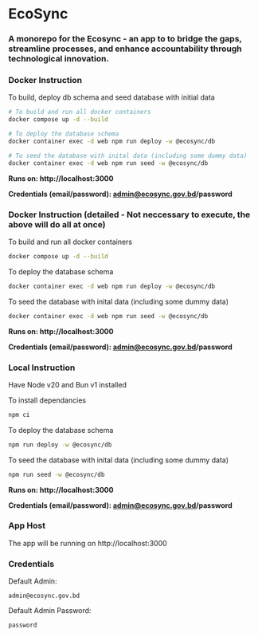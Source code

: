 # EcoSync
### A monorepo for the Ecosync - an app to to bridge the gaps, streamline processes, and enhance accountability through technological innovation.

### Docker Instruction

To build, deploy db schema and seed database with initial data
```bash
# To build and run all docker containers
docker compose up -d --build

# To deploy the database schema
docker container exec -d web npm run deploy -w @ecosync/db

# To seed the database with inital data (including some dummy data)
docker container exec -d web npm run seed -w @ecosync/db
```

**Runs on: http://localhost:3000**

**Credentials (email/password): admin@ecosync.gov.bd/password**


### Docker Instruction (detailed - Not neccessary to execute, the above will do all at once)
To build and run all docker containers
```bash
docker compose up -d --build
```

To deploy the database schema
```bash
docker container exec -d web npm run deploy -w @ecosync/db
```

To seed the database with inital data (including some dummy data)
```bash
docker container exec -d web npm run seed -w @ecosync/db
```

**Runs on: http://localhost:3000**

**Credentials (email/password): admin@ecosync.gov.bd/password**

### Local Instruction
Have Node v20 and Bun v1 installed

To install dependancies
```bash
npm ci
```

To deploy the database schema
```bash
npm run deploy -w @ecosync/db
```

To seed the database with inital data (including some dummy data)
```bash
npm run seed -w @ecosync/db
```

**Runs on: http://localhost:3000**

**Credentials (email/password): admin@ecosync.gov.bd/password**


### App Host
The app will be running on http://localhost:3000

### Credentials
Default Admin: 
```
admin@ecosync.gov.bd
```

Default Admin Password: 
```
password
```
